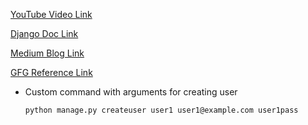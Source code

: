 [YouTube Video Link](https://youtu.be/gSiASIqDH4A?si=Ivo2hacja0aNvYox)

[Django Doc Link](https://docs.djangoproject.com/en/4.1/howto/custom-management-commands/)

[Medium Blog Link](https://medium.com/analytics-vidhya/writing-custom-management-commands-in-django-d66044c37433)

[GFG Reference Link](https://www.geeksforgeeks.org/custom-django-management-commands/)

- Custom command with arguments for creating user
  ```bash
  python manage.py createuser user1 user1@example.com user1pass
  ```
